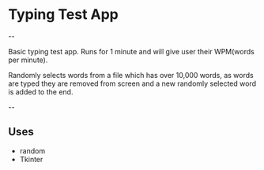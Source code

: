 # Typing Test App

--

Basic typing test app. Runs for 1 minute and will give user their WPM(words per minute).

Randomly selects words from a file which has over 10,000 words, as words are typed they are removed from screen and a new randomly selected word is added to the end.

--

## Uses
 * random
 * Tkinter